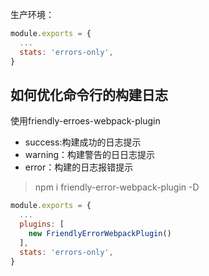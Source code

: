 生产环境：
```js
module.exports = {
  ...
  stats: 'errors-only',
}
```

## 如何优化命令行的构建日志
使用friendly-erroes-webpack-plugin

- success:构建成功的日志提示
- warning：构建警告的日日志提示
- error：构建的日志报错提示

>npm i friendly-error-webpack-plugin -D

```js
module.exports = {
  ...
  plugins: [
    new FriendlyErrorWebpackPlugin()
  ],
  stats: 'errors-only',
}
```
